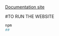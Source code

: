 
[Documentation site](https://papaya-torte-0d5fcd.netlify.app/)

#TO RUN THE WEBSITE
```bash
npm 
##

